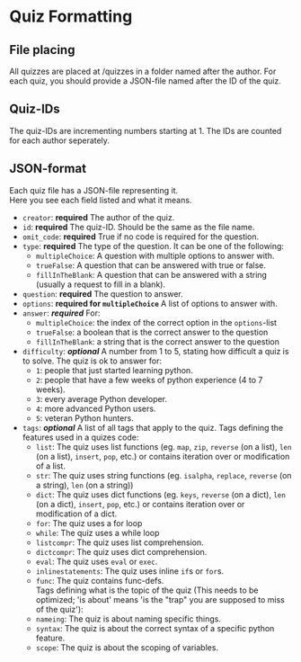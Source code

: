 # Quiz Formatting
## File placing
All quizzes are placed at /quizzes in a folder named after the author.
For each quiz, you should provide a JSON-file named after the ID of the quiz.
## Quiz-IDs
The quiz-IDs are incrementing numbers starting at 1. The IDs are counted for each author seperately.
## JSON-format
Each quiz file has a JSON-file representing it.  
Here you see each field listed and what it means.  
* `creator`: **required** The author of the quiz.
* `id`: **required** The quiz-ID. Should be the same as the file name.
* `omit_code`: **required** True if no code is required for the question.
* `type`: **required** The type of the question. It can be one of the following:
  * `multipleChoice`: A question with multiple options to answer with.
  * `trueFalse`: A question that can be answered with true or false.
  * `fillInTheBlank`: A question that can be answered with a string (usually a request to fill in a blank).
* `question`: **required** The question to answer.
* `options`: **required for `multipleChoice`** A list of options to answer with.
* `answer`: ***required*** For:
  * `multipleChoice`:  the index of the correct option in the `options`-list
  * `trueFalse`: a boolean that is the correct answer to the question
  * `fillInTheBlank`: a string that is the correct answer to the question
* `difficulty`: ***optional*** A number from 1 to 5, stating how difficult a quiz is to solve. 
  The quiz is ok to answer for:  
  * ``1``: people that just started learning python.
  * ``2``: people that have a few weeks of python experience (4 to 7 weeks).
  * ``3``: every average Python developer.
  * ``4``: more advanced Python users.
  * ``5``: veteran Python hunters.
* `tags`: ***optional*** A list of all tags that apply to the quiz.
Tags defining the features used in a quizes code:
  * `list`: The quiz uses list functions (eg. `map`, `zip`, `reverse` (on a list), `len` (on a list), `insert`, `pop`, etc.) or contains iteration over or modification of a list.
  * `str`: The quiz uses string functions (eg. `isalpha`, `replace`, `reverse` (on a string), `len` (on a string))
  * `dict`: The quiz uses dict functions (eg. `keys`, `reverse` (on a dict), `len` (on a dict), `insert`, `pop`, etc.) or contains iteration over or modification of a dict.
  * `for`: The quiz uses a for loop
  * `while`: The quiz uses a while loop
  * `listcompr`: The quiz uses list comprehension.
  * `dictcompr`: The quiz uses dict comprehension.
  * `eval`: The quiz uses `eval` or `exec`.
  * `inlinestatements`: The quiz uses inline `if`s or `for`s.
  * `func`: The quiz contains func-defs.  
Tags defining what is the topic of the quiz (This needs to be optimized; 'is about' means 'is the "trap" you are supposed to miss of the quiz'):
  * `nameing`: The quiz is about naming specific things.
  * `syntax`: The quiz is about the correct syntax of a specific python feature.
  * `scope`: The quiz is about the scoping of variables.
